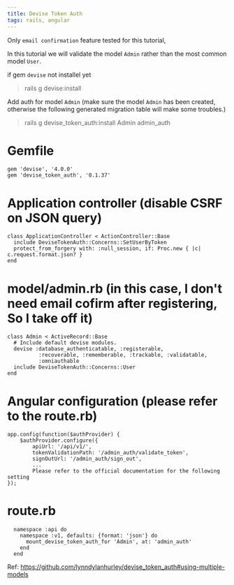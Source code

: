 ```yaml
---
title: Devise Token Auth
tags: rails, angular
---
```



Only `email confirmation` feature tested for this tutorial,

In this tutorial we will validate the model `Admin` rather than the most common model `User`.

if gem `devise` not installel yet
> rails g devise:install

Add auth for model `Admin` (make sure the model `Admin` has been created, otherwise the following generated migration table will make some troubles.)
> rails g devise_token_auth:install Admin admin_auth

# Gemfile

    gem 'devise', '4.0.0'
    gem 'devise_token_auth', '0.1.37'

# Application controller (disable CSRF on JSON query)

    class ApplicationController < ActionController::Base
      include DeviseTokenAuth::Concerns::SetUserByToken
      protect_from_forgery with: :null_session, if: Proc.new { |c| c.request.format.json? }  
    end

# model/admin.rb (in this case, I don't need email cofirm after registering, So I take off it)

    class Admin < ActiveRecord::Base
      # Include default devise modules.
      devise :database_authenticatable, :registerable,
              :recoverable, :rememberable, :trackable, :validatable,
              :omniauthable
      include DeviseTokenAuth::Concerns::User
    end


# Angular configuration (please refer to the route.rb)

    app.config(function($authProvider) {
        $authProvider.configure({
            apiUrl: '/api/v1/',
            tokenValidationPath: '/admin_auth/validate_token',
            signOutUrl: '/admin_auth/sign_out',
            ...
            Please refer to the official documentation for the following setting
    });

# route.rb

      namespace :api do
        namespace :v1, defaults: {format: 'json'} do
          mount_devise_token_auth_for 'Admin', at: 'admin_auth'
        end
      end


Ref: https://github.com/lynndylanhurley/devise_token_auth#using-multiple-models